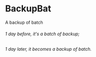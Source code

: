 # BackupBat
A  backup of  batch
###### 1 day before, it's a batch of backup;
###### 1 day later, it becomes a backup of batch.
